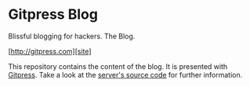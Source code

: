 Gitpress Blog
=============

Blissful blogging for hackers. The Blog.

[http://gitpress.com][site]

This repository contains the content of the blog. It is
presented with [Gitpress][gitpress]. Take a look at the
[server's source code][server] for further information.


[site]: http://gitpress.com/
[gitpress]: http://github.com/joeyespo/gitpress
[server]: http://github.com/joeyespo/gitpress.com
